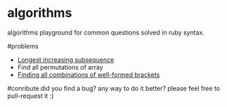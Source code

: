 algorithms
==========

algorithms playground for common questions solved in ruby syntax. 

#problems

- [Longest increasing subsequence](http://en.wikipedia.org/wiki/Longest_increasing_subsequence)  
- Find all permutations of array  
- [Finding all combinations of well-formed brackets](http://stackoverflow.com/questions/727707/finding-all-combinations-of-well-formed-brackets)

#conribute
did you find a bug? any way to do it better? please feel free to pull-request it :)